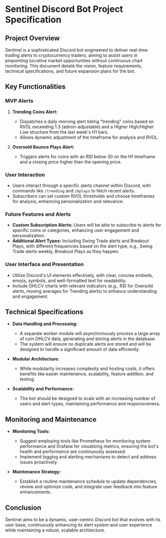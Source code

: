 # Sentinel Discord Bot Project Specification

## Project Overview

Sentinel is a sophisticated Discord bot engineered to deliver real-time trading alerts to cryptocurrency traders, aiming to assist users in pinpointing lucrative market opportunities without continuous chart monitoring. This document details the vision, feature requirements, technical specifications, and future expansion plans for the bot.

## Key Functionalities

### MVP Alerts

1. **Trending Coins Alert:**
   - Dispatches a daily morning alert listing "trending" coins based on RVOL exceeding 1.3 (admin-adjustable) and a Higher High/Higher Low structure from the last week's H1 bars.
   - Allows dynamic adjustment of the timeframe for analysis and RVOL.

2. **Oversold Bounce Plays Alert:**
   - Triggers alerts for coins with an RSI below 30 on the H1 timeframe and a closing price higher than the opening price.

### User Interaction

- Users interact through a specific alerts channel within Discord, with commands like `/trending` and `/bplays` to fetch recent alerts.
- Subscribers can set custom RVOL thresholds and choose timeframes for analysis, enhancing personalization and relevance.

### Future Features and Alerts

- **Custom Subscription Alerts:** Users will be able to subscribe to alerts for specific coins or categories, enhancing user engagement and personalization.
- **Additional Alert Types:** Including Swing Trade alerts and Breakout Plays, with different frequencies based on the alert type, e.g., Swing Trade alerts weekly, Breakout Plays as they happen.

### User Interface and Presentation

- Utilize Discord's UI elements effectively, with clear, concise embeds, emojis, symbols, and well-formatted text for readability.
- Include OHLCV charts with relevant indicators (e.g., RSI for Oversold alerts, moving averages for Trending alerts) to enhance understanding and engagement.

## Technical Specifications

- **Data Handling and Processing:**
  - A separate worker module will asynchronously process a large array of coin OHLCV data, generating and storing alerts in the database.
  - The system will ensure no duplicate alerts are stored and will be designed to handle a significant amount of data efficiently.

- **Modular Architecture:**
  - While modularity increases complexity and hosting costs, it offers benefits like easier maintenance, scalability, feature addition, and testing.

- **Scalability and Performance:**
  - The bot should be designed to scale with an increasing number of users and alert types, maintaining performance and responsiveness.

## Monitoring and Maintenance

- **Monitoring Tools:**
  - Suggest employing tools like Prometheus for monitoring system performance and Grafana for visualizing metrics, ensuring the bot's health and performance are continuously assessed.
  - Implement logging and alerting mechanisms to detect and address issues proactively.

- **Maintenance Strategy:**
  - Establish a routine maintenance schedule to update dependencies, review and optimize code, and integrate user feedback into feature enhancements.

## Conclusion

Sentinel aims to be a dynamic, user-centric Discord bot that evolves with its user base, continuously enhancing its alert system and user experience while maintaining a robust, scalable architecture.

